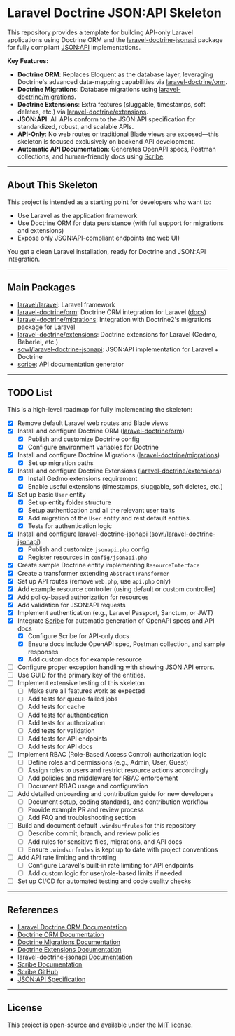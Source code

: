 # Laravel Doctrine JSON:API Skeleton

This repository provides a template for building API-only Laravel applications using Doctrine ORM and the [laravel-doctrine-jsonapi](https://github.com/ScholarshipOwl/laravel-doctrine-jsonapi) package for fully compliant [JSON:API](https://jsonapi.org/) implementations.

**Key Features:**
- **Doctrine ORM**: Replaces Eloquent as the database layer, leveraging Doctrine's advanced data-mapping capabilities via [laravel-doctrine/orm](https://github.com/laravel-doctrine/orm).
- **Doctrine Migrations**: Database migrations using [laravel-doctrine/migrations](https://github.com/laravel-doctrine/migrations).
- **Doctrine Extensions**: Extra features (sluggable, timestamps, soft deletes, etc.) via [laravel-doctrine/extensions](https://github.com/laravel-doctrine/extensions).
- **JSON:API**: All APIs conform to the JSON:API specification for standardized, robust, and scalable APIs.
- **API-Only**: No web routes or traditional Blade views are exposed—this skeleton is focused exclusively on backend API development.
- **Automatic API Documentation**: Generates OpenAPI specs, Postman collections, and human-friendly docs using [Scribe](https://scribe.knuckles.wtf/).

---

## About This Skeleton
This project is intended as a starting point for developers who want to:
- Use Laravel as the application framework
- Use Doctrine ORM for data persistence (with full support for migrations and extensions)
- Expose only JSON:API-compliant endpoints (no web UI)

You get a clean Laravel installation, ready for Doctrine and JSON:API integration.

---

## Main Packages
- [laravel/laravel](https://github.com/laravel/laravel): Laravel framework
- [laravel-doctrine/orm](https://github.com/laravel-doctrine/orm): Doctrine ORM integration for Laravel ([docs](https://laravel-doctrine-orm-official.readthedocs.io/en/latest/))
- [laravel-doctrine/migrations](https://github.com/laravel-doctrine/migrations): Integration with Doctrine2's migrations package for Laravel
- [laravel-doctrine/extensions](https://github.com/laravel-doctrine/extensions): Doctrine extensions for Laravel (Gedmo, Beberlei, etc.)
- [sowl/laravel-doctrine-jsonapi](https://github.com/ScholarshipOwl/laravel-doctrine-jsonapi): JSON:API implementation for Laravel + Doctrine
- [scribe](https://github.com/knuckleswtf/scribe): API documentation generator

---

## TODO List
This is a high-level roadmap for fully implementing the skeleton:

- [X] Remove default Laravel web routes and Blade views
- [X] Install and configure Doctrine ORM ([laravel-doctrine/orm](https://github.com/laravel-doctrine/orm))
  - [X] Publish and customize Doctrine config
  - [X] Configure environment variables for Doctrine
- [X] Install and configure Doctrine Migrations ([laravel-doctrine/migrations](https://github.com/laravel-doctrine/migrations))
  - [X] Set up migration paths
- [X] Install and configure Doctrine Extensions ([laravel-doctrine/extensions](https://github.com/laravel-doctrine/extensions))
  - [X] Install Gedmo extensions requirement
  - [X] Enable useful extensions (timestamps, sluggable, soft deletes, etc.)
- [X] Set up basic `User` entity
  - [X] Set up entity folder structure
  - [X] Setup authentication and all the relevant user traits
  - [X] Add migration of the `User` entity and rest default entities.
  - [X] Tests for authentication logic
- [X] Install and configure laravel-doctrine-jsonapi ([sowl/laravel-doctrine-jsonapi](https://github.com/ScholarshipOwl/laravel-doctrine-jsonapi))
  - [X] Publish and customize `jsonapi.php` config
  - [X] Register resources in `config/jsonapi.php`
- [X] Create sample Doctrine entity implementing `ResourceInterface`
- [X] Create a transformer extending `AbstractTransformer`
- [X] Set up API routes (remove `web.php`, use `api.php` only)
- [X] Add example resource controller (using default or custom controller)
- [X] Add policy-based authorization for resources
- [X] Add validation for JSON:API requests
- [X] Implement authentication (e.g., Laravel Passport, Sanctum, or JWT)
- [X] Integrate [Scribe](https://scribe.knuckles.wtf/) for automatic generation of OpenAPI specs and API docs
  - [X] Configure Scribe for API-only docs
  - [X] Ensure docs include OpenAPI spec, Postman collection, and sample responses
  - [X] Add custom docs for example resource
- [ ] Configure proper exception handling with showing JSON:API errors.
- [ ] Use GUID for the primary key of the entities.
- [ ] Implement extensive testing of this skeleton
  - [ ] Make sure all features work as expected
  - [ ] Add tests for queue-failed jobs
  - [ ] Add tests for cache
  - [ ] Add tests for authentication
  - [ ] Add tests for authorization
  - [ ] Add tests for validation
  - [ ] Add tests for API endpoints
  - [ ] Add tests for API docs
- [ ] Implement RBAC (Role-Based Access Control) authorization logic
  - [ ] Define roles and permissions (e.g., Admin, User, Guest)
  - [ ] Assign roles to users and restrict resource actions accordingly
  - [ ] Add policies and middleware for RBAC enforcement
  - [ ] Document RBAC usage and configuration
- [ ] Add detailed onboarding and contribution guide for new developers
  - [ ] Document setup, coding standards, and contribution workflow
  - [ ] Provide example PR and review process
  - [ ] Add FAQ and troubleshooting section
- [ ] Build and document default `.windsurfrules` for this repository
  - [ ] Describe commit, branch, and review policies
  - [ ] Add rules for sensitive files, migrations, and API docs
  - [ ] Ensure `.windsurfrules` is kept up to date with project conventions
- [ ] Add API rate limiting and throttling
  - [ ] Configure Laravel's built-in rate limiting for API endpoints
  - [ ] Add custom logic for user/role-based limits if needed
- [ ] Set up CI/CD for automated testing and code quality checks

---

## References
- [Laravel Doctrine ORM Documentation](https://laravel-doctrine-orm-official.readthedocs.io/en/latest/)
- [Doctrine ORM Documentation](https://www.doctrine-project.org/projects/orm.html)
- [Doctrine Migrations Documentation](https://www.doctrine-project.org/projects/migrations.html)
- [Doctrine Extensions Documentation](https://laravel-doctrine-extensions.readthedocs.io/)
- [laravel-doctrine-jsonapi Documentation](https://github.com/ScholarshipOwl/laravel-doctrine-jsonapi/blob/main/docs/README.md)
- [Scribe Documentation](https://scribe.knuckles.wtf/laravel)
- [Scribe GitHub](https://github.com/knuckleswtf/scribe)
- [JSON:API Specification](https://jsonapi.org/)

---

## License
This project is open-source and available under the [MIT license](LICENSE).

